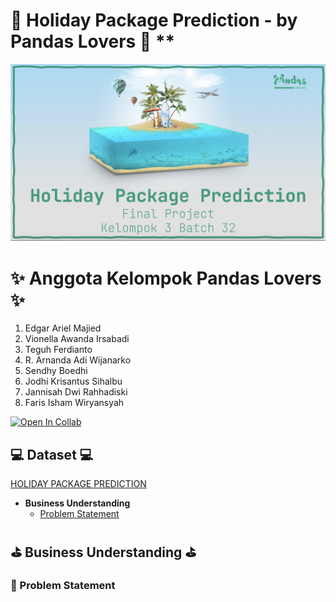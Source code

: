 # 🐼 Holiday Package Prediction - by Pandas Lovers 🐼 \*\*

<img src="images/banner.png" >

# **✨ Anggota Kelompok Pandas Lovers ✨**

1. Edgar Ariel Majied
2. Vionella Awanda Irsabadi
3. Teguh Ferdianto
4. R. Arnanda Adi Wijanarko
5. Sendhy Boedhi
6. Jodhi Krisantus Sihalbu
7. Jannisah Dwi Rahhadiski
8. Faris Isham Wiryansyah

[![Open In Collab](https://colab.research.google.com/assets/colab-badge.svg)](https://colab.research.google.com/drive/1og6cvaGaytVXbDfEG2YFAhy9YhaIQPVY?usp=sharing#scrollTo=fQlFGqU0NjD-)

## **💻 Dataset 💻**

[HOLIDAY PACKAGE PREDICTION](https://www.kaggle.com/datasets/susant4learning/holiday-package-purchase-prediction)

- **Business Understanding**
  - [Problem Statement](#-business-understanding-)

## **⛳ Business Understanding ⛳**

### **📌 Problem Statement**
